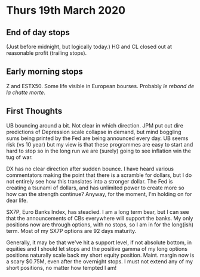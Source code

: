 # Thurs 19th March 2020

## End of day stops

(Just before midnight, but logically today.) HG and CL closed out at reasonable profit (trailing stops). 

## Early morning stops

Z and ESTX50. Some life visible in European bourses. Probably *le rebond de la chatte morte*.

## First Thoughts

UB bouncing around a bit. 
Not clear in which direction. 
JPM put out dire predictions of Depression scale collapse in demand, but mind boggling sums being printed by the Fed are being announced every day. UB seems risk (vs 10 year) but my view is that these programmes are easy to start and hard to stop so in the long run we are (surely) going to see inflation win the tug of war.

DX has no clear direction after sudden bounce. I have heard various commentators making the point that there is a scramble for dollars, but I do not entirely see how this translates into a stronger dollar. The Fed is creating a tsunami of dollars, and has unlimited power to create more so how can the strength continue? Anyway, for the moment, I'm holding on for dear life.

SX7P, Euro Banks Index, has steadied. I am a long term bear, but I can see that the announcements of CBs everywhere will support the banks. My only positions now are through options, with no stops, so I am in for the long(ish) term. Most of my SX7P options are 92 days maturity.

Generally, it may be that we've hit a support level, if not absolute bottom, in equities and I should let stops and the positive gamma of my long options positions naturally scale back my short equity position. Maint. margin now is a scary $0.75M, even after the overnight stops. I must not extend any of my short positions, no matter how tempted I am! 

